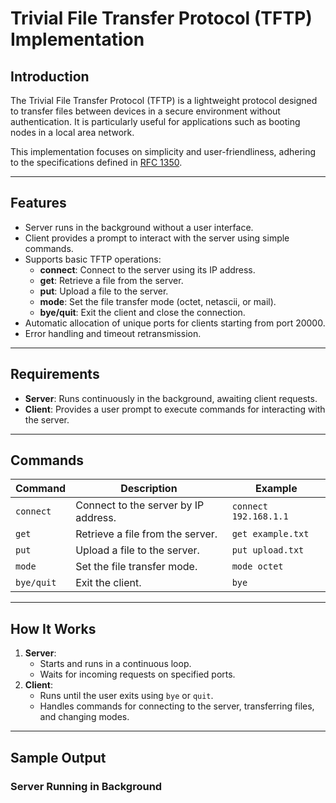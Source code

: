 # Trivial File Transfer Protocol (TFTP) Implementation  

## Introduction  
The Trivial File Transfer Protocol (TFTP) is a lightweight protocol designed to transfer files between devices in a secure environment without authentication. It is particularly useful for applications such as booting nodes in a local area network.  

This implementation focuses on simplicity and user-friendliness, adhering to the specifications defined in [RFC 1350](https://tools.ietf.org/html/rfc1350).  

---

## Features  
- Server runs in the background without a user interface.  
- Client provides a prompt to interact with the server using simple commands.  
- Supports basic TFTP operations:  
  - **connect**: Connect to the server using its IP address.  
  - **get**: Retrieve a file from the server.  
  - **put**: Upload a file to the server.  
  - **mode**: Set the file transfer mode (octet, netascii, or mail).  
  - **bye/quit**: Exit the client and close the connection.  
- Automatic allocation of unique ports for clients starting from port 20000.  
- Error handling and timeout retransmission.  

---

## Requirements  
- **Server**: Runs continuously in the background, awaiting client requests.  
- **Client**: Provides a user prompt to execute commands for interacting with the server.  

---

## Commands  
| Command    | Description                           | Example                       |  
|------------|---------------------------------------|-------------------------------|  
| `connect`  | Connect to the server by IP address.  | `connect 192.168.1.1`         |  
| `get`      | Retrieve a file from the server.      | `get example.txt`             |  
| `put`      | Upload a file to the server.          | `put upload.txt`              |  
| `mode`     | Set the file transfer mode.           | `mode octet`                  |  
| `bye/quit` | Exit the client.                      | `bye`                         |  

---

## How It Works  
1. **Server**:  
   - Starts and runs in a continuous loop.  
   - Waits for incoming requests on specified ports.  
2. **Client**:  
   - Runs until the user exits using `bye` or `quit`.  
   - Handles commands for connecting to the server, transferring files, and changing modes.  

---

## Sample Output  

### Server Running in Background  
